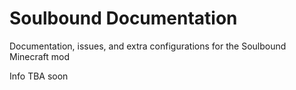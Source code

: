 # Soulbound Documentation
Documentation, issues, and extra configurations for the Soulbound Minecraft mod

Info TBA soon
